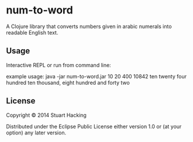 # num-to-word

A Clojure library that converts numbers given in arabic
numerals into readable English text.

## Usage

Interactive REPL or run from command line:

example usage:
java -jar num-to-word.jar 10 20 400 10842
ten
twenty
four hundred
ten thousand, eight hundred and forty two

## License

Copyright © 2014 Stuart Hacking

Distributed under the Eclipse Public License either version 1.0 or (at
your option) any later version.

